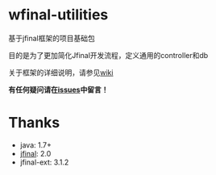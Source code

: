 wfinal-utilities
===========

基于jfinal框架的项目基础包

目的是为了更加简化Jfinal开发流程，定义通用的controller和db

关于框架的详细说明，请参见[wiki](https://github.com/gefangshuai/wfinal-utilities/wiki)

**有任何疑问请在[issues](https://github.com/gefangshuai/wfinal-utilities/issues)中留言！**

# Thanks
- java: 1.7+
- [jfinal](http://jfinal.com): 2.0
- jfinal-ext: 3.1.2
